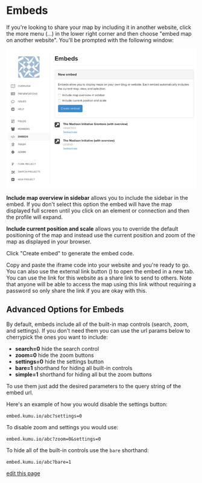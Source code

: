 # Embeds

If you're looking to share your map by including it in another website, click the more menu (...) in the lower right corner and then choose "embed map on another website". You'll be prompted with the following window:

<img class="img-responsive" src="/images/embed-modal.png" />

**Include map overview in sidebar** allows you to include the sidebar in the embed. If you don't select this option the embed will have the map displayed full screen until you click on an element or connection and then the profile will expand.

**Include current position and scale** allows you to override the default positioning of the map and instead use the current position and zoom of the map as displayed in your browser.

Click "Create embed" to generate the embed code.

Copy and paste the iframe code into your website and you're ready to go. You can also use the external link button (<i class="fa fa-external-link-square"></i>) to open the embed in a new tab. You can use the link for this website as a share link to send to others. Note that anyone will be able to access the map using this link without requiring a password so only share the link if you are okay with this.

## Advanced Options for Embeds

By default, embeds include all of the built-in map controls (search, zoom, and settings). If you don't need them you can use the url params below to cherrypick the ones you want to include:

- **search=0** hide the search control
- **zoom=0** hide the zoom buttons
- **settings=0** hide the settings button
- **bare=1** shorthand for hiding all built-in controls
- **simple=1** shorthand for hiding all but the zoom buttons

To use them just add the desired parameters to the query string of the embed url.

Here's an example of how you would disable the settings button:

```
embed.kumu.io/abc?settings=0
```

To disable zoom and settings you would use:

```
embed.kumu.io/abc?zoom=0&settings=0
```

To hide all of the built-in controls use the `bare` shorthand:

```
embed.kumu.io/abc?bare=1
```

<span class="edit-link"><a href="https://github.com/kumu/docs/blob/master/guides/embeds.md" target="_blank"><i class="fa fa-github"></i> edit this page</a></span>
